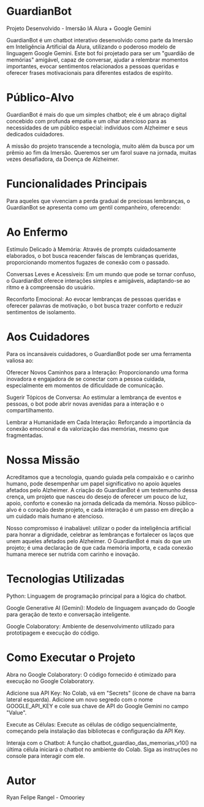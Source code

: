 # GuardianBot

Projeto Desenvolvido - Imersão IA Alura + Google Gemini

GuardianBot é um chatbot interativo desenvolvido como parte da Imersão em Inteligência Artificial da Alura, utilizando o poderoso modelo de linguagem Google Gemini. Este bot foi projetado para ser um "guardião de memórias" amigável, capaz de conversar, ajudar a relembrar momentos importantes, evocar sentimentos relacionados a pessoas queridas e oferecer frases motivacionais para diferentes estados de espírito. 

# Público-Alvo

GuardianBot é mais do que um simples chatbot; ele é um abraço digital concebido com profunda empatia e um olhar atencioso para as necessidades de um público especial: indivíduos com Alzheimer e seus dedicados cuidadores.

A missão do projeto transcende a tecnologia, muito além da busca por um prêmio ao fim da Imersão. Queremos ser um farol suave na jornada, muitas vezes desafiadora, da Doença de Alzheimer. 

# Funcionalidades Principais

Para aqueles que vivenciam a perda gradual de preciosas lembranças, o GuardianBot se apresenta como um gentil companheiro, oferecendo:

# Ao Enfermo

Estímulo Delicado à Memória: Através de prompts cuidadosamente elaborados, o bot busca reacender faíscas de lembranças queridas, proporcionando momentos fugazes de conexão com o passado.

Conversas Leves e Acessíveis: Em um mundo que pode se tornar confuso, o GuardianBot oferece interações simples e amigáveis, adaptando-se ao ritmo e à compreensão do usuário.

Reconforto Emocional: Ao evocar lembranças de pessoas queridas e oferecer palavras de motivação, o bot busca trazer conforto e reduzir sentimentos de isolamento.

# Aos Cuidadores

Para os incansáveis cuidadores, o GuardianBot pode ser uma ferramenta valiosa ao:

Oferecer Novos Caminhos para a Interação: Proporcionando uma forma inovadora e engajadora de se conectar com a pessoa cuidada, especialmente em momentos de dificuldade de comunicação.

Sugerir Tópicos de Conversa: Ao estimular a lembrança de eventos e pessoas, o bot pode abrir novas avenidas para a interação e o compartilhamento.

Lembrar a Humanidade em Cada Interação: Reforçando a importância da conexão emocional e da valorização das memórias, mesmo que fragmentadas.

# Nossa Missão

Acreditamos que a tecnologia, quando guiada pela compaixão e o carinho humano, pode desempenhar um papel significativo no apoio àqueles afetados pelo Alzheimer. A criação do GuardianBot é um testemunho dessa crença, um projeto que nasceu do desejo de oferecer um pouco de luz, apoio, conforto e conexão na jornada delicada da memória. Nosso público-alvo é o coração deste projeto, e cada interação é um passo em direção a um cuidado mais humano e atencioso.

Nosso compromisso é inabalável: utilizar o poder da inteligência artificial para honrar a dignidade, celebrar as lembranças e fortalecer os laços que unem aqueles afetados pelo Alzheimer. O GuardianBot é mais do que um projeto; é uma declaração de que cada memória importa, e cada conexão humana merece ser nutrida com carinho e inovação.

# Tecnologias Utilizadas

Python: Linguagem de programação principal para a lógica do chatbot.

Google Generative AI (Gemini): Modelo de linguagem avançado do Google para geração de texto e conversação inteligente.

Google Colaboratory: Ambiente de desenvolvimento utilizado para prototipagem e execução do código.

# Como Executar o Projeto

Abra no Google Colaboratory: O código fornecido é otimizado para execução no Google Colaboratory.

Adicione sua API Key: No Colab, vá em "Secrets" (ícone de chave na barra lateral esquerda). Adicione um novo segredo com o nome GOOGLE_API_KEY e cole sua chave de API do Google Gemini no campo "Value".

Execute as Células: Execute as células de código sequencialmente, começando pela instalação das bibliotecas e configuração da API Key.

Interaja com o Chatbot: A função chatbot_guardiao_das_memorias_v10() na última célula iniciará o chatbot no ambiente do Colab. Siga as instruções no console para interagir com ele.

# Autor

Ryan Felipe Rangel - Omooriey


